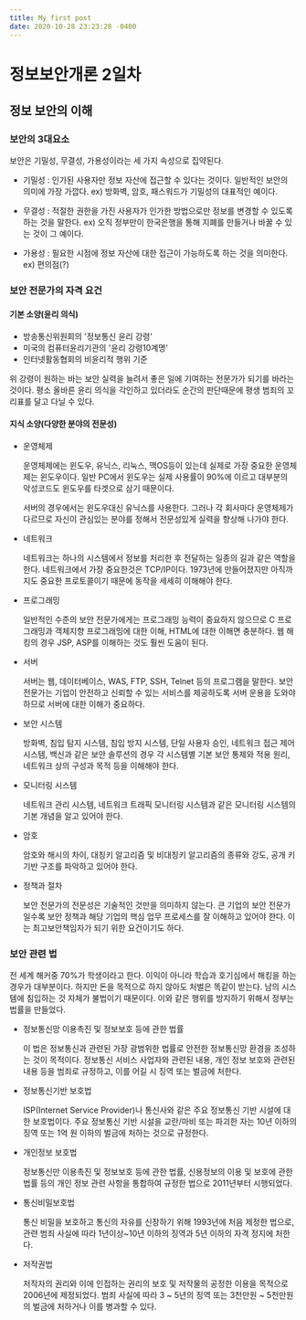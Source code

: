 ```yaml
---
title: My first post
date: 2020-10-28 23:23:28 -0400
---
```


# 정보보안개론 2일차

## 정보 보안의 이해

### 보안의 3대요소

보안은 기밀성, 무결성, 가용성이라는 세 가지 속성으로 집약된다.

  - 기밀성 : 인가된 사용자만 정보 자산에 접근할 수 있다는 것이다. 일반적인 보안의 의미에 가장 가깝다. ex) 방화벽, 암호, 패스워드가 기밀성의 대표적인 예이다.
  
  - 무결성 : 적절한 권한을 가진 사용자가 인가한 방법으로만 정보를 변경할 수 있도록 하는 것을 말한다. ex) 오직 정부만이 한국은행을 통해 지폐를 만들거나 바꿀 수 있는 것이 그 예이다.
  
  - 가용성 : 필요한 시점에 정보 자산에 대한 접근이 가능하도록 하는 것을 의미한다. ex) 편의점(?)
  
### 보안 전문가의 자격 요건
#### 기본 소양(윤리 의식)
  - 방송통신위원회의 '정보통신 윤리 강령'
  - 미국의 컴퓨터윤리기관의 '윤리 강령10계명'
  - 인터넷활동협회의 비윤리적 행위 기준

  위 강령이 원하는 바는 보안 실력을 늘려서 좋은 일에 기여하는 전문가가 되기를 바라는 것이다. 평소 올바른 윤리 의식을 각인하고 있더라도 순간의 판단때문에 평생 범죄의 꼬리표를 달고 다닐 수 있다.

#### 지식 소양(다양한 분야의 전문성)
  - 운영체제
  
    운영체제에는 윈도우, 유닉스, 리눅스, 맥OS등이 있는데 실제로 가장 중요한 운영체제는 윈도우이다.
    일반 PC에서 윈도우는 실제 사용률이 90%에 이르고 대부분의 악성코드도 윈도우를 타겟으로 삼기 때문이다.
    
    서버의 경우에서는 윈도우대신 유닉스를 사용한다. 그러나 각 회사마다 운영체제가 다르므로 자신이 관심있는 분야를 정해서 전문성있게 실력을 향상해 나가야 한다.
    
  - 네트워크
  
    네트워크는 하나의 시스템에서 정보를 처리한 후 전달하는 일종의 길과 같은 역할을 한다.
    네트워크에서 가장 중요한것은 TCP/IP이다. 1973년에 만들어졌지만 아직까지도 중요한 프로토콜이기 때문에 동작을 세세히 이해해야 한다.
    
  - 프로그래밍
  
    일반적인 수준의 보안 전문가에게는 프로그래밍 능력이 중요하지 않으므로 C 프로그래밍과 객체지향 프로그래밍에 대한 이해, HTML에 대한 이해면 충분하다.
    웹 해킹의 경우 JSP, ASP를 이해하는 것도 훨씬 도움이 된다.
    
  - 서버
  
    서버는 웹, 데이터베이스, WAS, FTP, SSH, Telnet 등의 프로그램을 말한다. 
    보안 전문가는 기업이 안전하고 신뢰할 수 있는 서비스를 제공하도록 서버 운용을 도와야 하므로 서버에 대한 이해가 중요하다.
    
  - 보안 시스템
  
    방화벽, 침입 탐지 시스템, 침입 방지 시스템, 단일 사용자 승인, 네트워크 접근 제어 시스템, 백신과 같은 보안 솔루션의 경우 각 시스템별 기본 보안 통제와 적용 원리, 네트워크 상의 구성과 목적 등을 이해해야 한다.
 
  - 모니터링 시스템
 
    네트워크 관리 시스템, 네트워크 트래픽 모니터링 시스템과 같은 모니터링 시스템의 기본 개념을 알고 있어야 한다.
    
  - 암호
  
    암호와 해시의 차이, 대칭키 알고리즘 및 비대칭키 알고리즘의 종류와 강도, 공개 키 기반 구조를 파악하고 있어야 한다.
    
  - 정책과 절차
  
    보안 전문가의 전문성은 기술적인 것만을 의미하지 않는다. 큰 기업의 보안 전문가일수록 보안 정책과 해당 기업의 핵심 업무 프로세스를 잘 이해하고 있어야 한다.
    이는 최고보안책임자가 되기 위한 요건이기도 하다.
  
### 보안 관련 법
 전 세계 해커중 70%가 학생이라고 한다. 이익이 아니라 학습과 호기심에서 해킹을 하는 경우가 대부분이다.
 하지만 돈을 목적으로 하지 않아도 처벌은 똑같이 받는다. 남의 시스템에 침입하는 것 자체가 불법이기 때문이다.
 이와 같은 행위를 방지하기 위해서 정부는 법률을 만들었다.
  
  - 정보통신망 이용촉진 및 정보보호 등에 관한 법률
      
    이 법은 정보통신과 관련된 가장 광범위한 법률로 안전한 정보통신망 환경을 조성하는 것이 목적이다.
    정보통신 서비스 사업자와 관련된 내용, 개인 정보 보호와 관련된 내용 등을 범죄로 규정하고, 이를 어길 시 징역 또는 벌금에 처한다.
    
  - 정보통신기반 보호법
  
    ISP(Internet Service Provider)나 통신사와 같은 주요 정보통신 기반 시설에 대한 보호법이다.
    주요 정보통신 기반 시설을 교란/마비 또는 파괴한 자는 10년 이하의 징역 또는  1억 원 이하의 벌금에 처하는 것으로 규정한다.
    
  - 개인정보 보호법
  
    정보통신만 이용촉진 및 정보보호 등에 관한 법률, 신용정보의 이용 및 보호에 관한 법률 등의 개인 정보 관련 사항을 통합하여 규정한 법으로 2011년부터 시행되었다.
    
  - 통신비밀보호법
  
    통신 비밀을 보호하고 통신의 자유를 신장하기 위해 1993년에 처음 제정한 법으로, 관련 범죄 사실에 따라 1년이상~10년 이하의 징역과 5년 이하의 자격 정지에 처한다.
    
  - 저작권법
    
    저작자의 권리와 이에 인접하는 권리의 보호 및 저작물의 공정한 이용을 목적으로 2006년에 제정되었다. 범죄 사실에 따라 3 ~ 5년의 징역 또는 3천만원 ~ 5천만원의 벌금에 처하거나 이를 병과할 수 있다.
  
  
